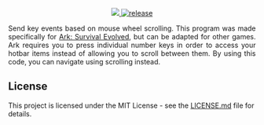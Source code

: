 <p align="center">
  <a href="LICENSE.md">
    <img src="https://img.shields.io/github/license/JakeJMattson/NumberScroller.svg">
  </a>
  <a href="https://GitHub.com/JakeJMattson/NumberScroller/releases/">
    <img src="https://img.shields.io/github/release/JakeJMattson/NumberScroller.svg" alt="release">
  </a>
</p>

<p align="justify">
Send key events based on mouse wheel scrolling. This program was made specifically for 
<a href="https://en.wikipedia.org/wiki/Ark:_Survival_Evolved">Ark: Survival Evolved</a>, 
but can be adapted for other games. Ark requires you to press individual number keys 
in order to access your hotbar items instead of allowing you to scroll between them.
By using this code, you can navigate using scrolling instead.
</p>

## License
This project is licensed under the MIT License - see the [LICENSE.md](LICENSE.md) file for details.
